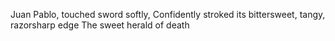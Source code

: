 Juan Pablo, touched sword softly,
Confidently stroked its bittersweet, tangy, razorsharp edge 
The sweet herald of death
